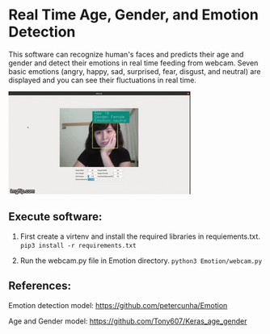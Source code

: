 # Real Time Age, Gender, and Emotion Detection

This software can recognize human's faces and predicts their age and gender and detect their emotions in real time feeding from webcam. 
Seven basic emotions (angry, happy, sad, surprised, fear, disgust, and neutral) are displayed and you can see their fluctuations in real time.


![](https://github.com/fatemeata/age-gender-emotion-detection/blob/main/demo.gif)

 
## Execute software:

 1. First create a virtenv and install the required libraries in requiements.txt.
 `pip3 install -r requirements.txt`
 
 2. Run the webcam.py file in Emotion directory.
 `python3 Emotion/webcam.py`


## References:

Emotion detection model:
https://github.com/petercunha/Emotion

Age and Gender model:
https://github.com/Tony607/Keras_age_gender
